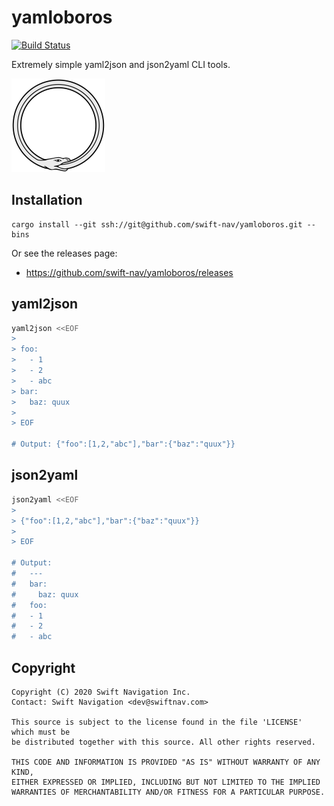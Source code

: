 # yamloboros

[![Build Status](https://travis-ci.com/swift-nav/y2jj2y.svg?token=Usmy93JBkW76XB4WJAjb&branch=master)](https://travis-ci.com/swift-nav/y2jj2y)

Extremely simple yaml2json and json2yaml CLI tools.

<a href="https://id.wikipedia.org/wiki/Ouroboros"><img src="./img/ouroboros.png" height="150px" /></a>

## Installation

```
cargo install --git ssh://git@github.com/swift-nav/yamloboros.git --bins
```

Or see the releases page:
- https://github.com/swift-nav/yamloboros/releases

## yaml2json

```bash
yaml2json <<EOF
>
> foo:
>   - 1
>   - 2
>   - abc
> bar:
>   baz: quux
>
> EOF

# Output: {"foo":[1,2,"abc"],"bar":{"baz":"quux"}}
```

## json2yaml

```bash
json2yaml <<EOF
>
> {"foo":[1,2,"abc"],"bar":{"baz":"quux"}}
>
> EOF

# Output:
#   ---
#   bar:
#     baz: quux
#   foo:
#   - 1
#   - 2
#   - abc
```

## Copyright

```
Copyright (C) 2020 Swift Navigation Inc.
Contact: Swift Navigation <dev@swiftnav.com>

This source is subject to the license found in the file 'LICENSE' which must be
be distributed together with this source. All other rights reserved.

THIS CODE AND INFORMATION IS PROVIDED "AS IS" WITHOUT WARRANTY OF ANY KIND,
EITHER EXPRESSED OR IMPLIED, INCLUDING BUT NOT LIMITED TO THE IMPLIED
WARRANTIES OF MERCHANTABILITY AND/OR FITNESS FOR A PARTICULAR PURPOSE.
```
